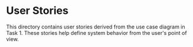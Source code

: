 # User Stories

This directory contains user stories derived from the use case diagram in Task 1. These stories help define system behavior from the user's point of view.

